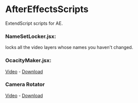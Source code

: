 # AfterEffectsScripts
ExtendScript scripts for AE.

### NameSetLocker.jsx:
locks all the video layers whose names you haven't changed. 

### OcacityMaker.jsx:
[Video](https://drive.google.com/file/d/1RSK8xOLiP1YH4oCZzdLt6an9S952-Cfv/view?usp=sharing) - [Download](https://raw.githubusercontent.com/Chubek/AfterEffectsScripts/master/OpacityMaker.jsx)

### Camera Rotator
[Video](https://github.com/Chubek/AfterEffectsScripts/raw/master/static/2021-05-14%2006-20-04.mkv) - [Download](https://raw.githubusercontent.com/Chubek/AfterEffectsScripts/master/camera_rotator.jsx)
